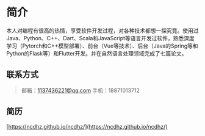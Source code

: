 # 简介

本人对编程有很高的热情，享受软件开发过程，对各种技术都想一探究竟。使用过Java、Python、C++、Dart、Scala和JavaScript等语言开发过软件，熟悉深度学习（Pytorch和C++模型部署）、前台（Vue等技术）、后台（Java的Spring等和Python的Flask等）和Flutter开发。并在自然语言处理领域完成了七篇论文。

## 联系方式

> 邮箱：<1137436221@qq.com>
> 手机：18871013712

## 简历

[https://ncdhz.github.io/ncdhz/](https://ncdhz.github.io/ncdhz/)
